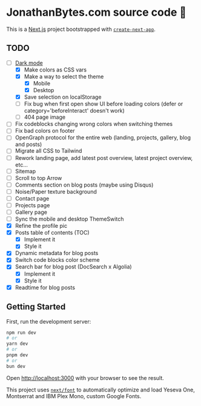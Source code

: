 # JonathanBytes.com source code 💾

This is a [Next.js](https://nextjs.org/) project bootstrapped with [`create-next-app`](https://github.com/vercel/next.js/tree/canary/packages/create-next-app).

## TODO

- [ ] [Dark mode](https://sreetamdas.com/blog/the-perfect-dark-mode)
  - [x] Make colors as CSS vars
  - [x] Make a way to select the theme
    - [x] Mobile
    - [x] Desktop
  - [x] Save selection on localStorage
  - [ ] Fix bug when first open show UI before loading colors (defer or category='beforeInteract' doesn't work)
  - [ ] 404 page image
- [ ] Fix codeblocks changing wrong colors when switching themes
- [ ] Fix bad colors on footer
- [ ] OpenGraph protocol for the entire web (landing, projects, gallery, blog and posts)
- [ ] Migrate all CSS to Tailwind
- [ ] Rework landing page, add latest post overview, latest project overview, etc...
- [ ] Sitemap
- [ ] Scroll to top Arrow
- [ ] Comments section on blog posts (maybe using Disqus)
- [ ] Noise/Paper texture background
- [ ] Contact page
- [ ] Projects page
- [ ] Gallery page
- [ ] Sync the mobile and desktop ThemeSwitch
- [x] Refine the profile pic
- [x] Posts table of contents (TOC)
  - [x] Implement it
  - [x] Style it
- [x] Dynamic metadata for blog posts
- [x] Switch code blocks color scheme
- [x] Search bar for blog post (DocSearch x Algolia)
  - [x] Implement it
  - [x] Style it
- [x] Readtime for blog posts

## Getting Started

First, run the development server:

```bash
npm run dev
# or
yarn dev
# or
pnpm dev
# or
bun dev
```

Open [http://localhost:3000](http://localhost:3000) with your browser to see the result.

This project uses [`next/font`](https://nextjs.org/docs/basic-features/font-optimization) to automatically optimize and load Yeseva One, Montserrat and IBM Plex Mono, custom Google Fonts.
